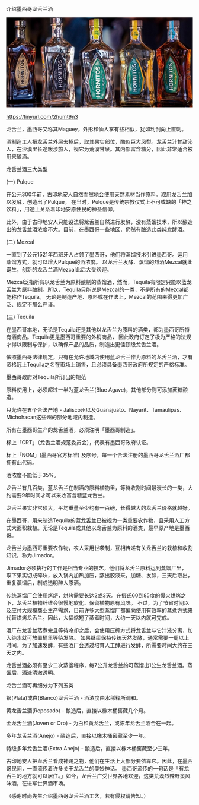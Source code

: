 介绍墨西哥龙舌兰酒


![介绍墨西哥龙舌兰酒](https://github.com/ywangnccu/ywang/blob/main/images/Tequila.jpg)

https://tinyurl.com/2humt9n3

龙舌兰，墨西哥又称其Maguey，外形和仙人掌有些相似，犹如利剑向上直刺。

酒制造工人把龙舌兰外层去掉后，取其果实部位，酷似巨大凤梨。龙舌兰汁甘甜沁人，在沙漠里长途跋涉旅人，视它为荒漠甘泉。其内部富含糖分，因此非常适合被用来酿酒。

龙舌兰酒三大类型

(一) Pulque

在公元300年前，古印地安人自然而然地会使用天然素材当作原料。取用龙舌兰加以发酵，创造出了Pulque。
在当时，Pulque是传统宗教仪式上不可或缺的「神之饮料」，用途上关系着印地安原住民的神圣信仰。

此外，由于古印地安人只能设法将龙舌兰自然进行发酵，没有蒸馏技术，所以酿造出的龙舌兰酒浓度不大。目前，在墨西哥一些地区，仍然有酿造此类纯发酵酒。

(二) Mezcal

一直到了公元1521年西班牙人占领了墨西哥，他们将蒸馏技术引进墨西哥。运用蒸馏方式，就可以增大Pulque的酒浓度。
以龙舌兰发酵、蒸馏的烈酒Mezcal就此诞生，创新的龙舌兰酒Mezcal此后大受欢迎。

Mezcal泛指所有以龙舌兰为原料酿制的蒸馏酒，然而，Tequila有限定只能以蓝龙舌兰为原料酿制。所以，Tequila只能说是Mezcal的一类，不是所有的Mezcal都能称作Tequila。
无论是制造产地、原料或在作法上，Mezcal的范围来得更加广泛、规定不那么严谨。

 (三) Tequila

在墨西哥本地，无论是Tequila还是其他以龙舌兰为原料的酒类，都为墨西哥所特有酒商品。Tequila更是墨西哥重要的外销商品，
因此政府订定了极为严格的法规才得以限制与保护，以确保产品的品质，制造出更佳顶级龙舌兰酒。

依照墨西哥法律规定，只有在允许地域内使用蓝龙舌兰作为原料的龙舌兰酒，才有资格冠上Tequila之名在市场上销售，且必须具备墨西哥政府所规定的严格标准。

墨西哥政府对Tequila所订出的规范

原料使用上，必须超过一半为蓝龙舌兰(Blue Agave)，其他部分则可添加蔗糖酿造。

只允许在五个合法产地 - Jalisco州以及Guanajuato、Nayarit、Tamaulipas、Michohacan这些州的部分地域内制造。

所有在墨西哥生产的龙舌兰酒，必须注明「墨西哥制造」。

标上「CRT」（龙舌兰酒规范委员会），代表有墨西哥政府认证。

标上「NOM」(墨西哥官方标准) 及序号，每一个合法注册的墨西哥龙舌兰酒厂都拥有此代码。

酒浓度不能低于35%。

龙舌兰有几百类，蓝龙舌兰在制酒的原料植物里，等待收割时间最漫长的一类，大约需要9年时间才可以采收富含糖蓝龙舌兰。

龙舌兰果实非常硕大，平均重量至少约有一百磅，长得越大的龙舌兰价格就越好。

在墨西哥，用来制造Tequila的蓝龙舌兰已被视为一类重要农作物，且采用人工方式大面积栽植。无论是Tequila或其他以龙舌兰为原料的酒类，最早原产地是墨西哥。

龙舌兰为墨西哥重要农作物，农人采用世袭制，互相传递有关龙舌兰的栽植和收割知识，称为Jimador。

Jimador必须执行的工作是相当专业的技艺，他们将龙舌兰原料运到蒸馏厂里，
取下果实切成碎块，放入锅内加热加压，蒸出胶液来，加糖、发酵，三天后取出，重复蒸馏后，制成透明醉人原酒。

传统蒸馏厂会使用烤炉，烘烤需要长达2或3天。在摄氏60到85度的慢火烘烤之下，龙舌兰植物纤维会很慢地软化、保留植物原有风味。
不过，为了节省时间以及应付大规模商业生产需求，目前许多大型蒸馏厂都偏向使用有效率的蒸煮方式来代替烘烤龙舌兰。因此，大幅缩短了蒸煮时间，大约一天以内就可完成。

酒厂在龙舌兰蒸煮完且等待冷却之后，会使用压榨方式将龙舌兰与它汁液分离，加入纯水就可放置桶里等待发酵。
如果继续保持传统天然发酵，通常需要一周以上时间，为了加速发酵，有些酒厂会透过培育人工酵进行发酵，所需要时间大约在三天之内。

龙舌兰酒必须有至少二次蒸馏程序，每7公升龙舌兰约可蒸馏出1公生龙舌兰酒。蒸馏后，酒液清澈透明。

龙舌兰酒可再细分为下列五类

银(Plata)或白(Blanco)龙舌兰酒 - 酒浓度由水稀释所调和。

黄龙舌兰酒(Reposado) - 酿造后，直接以橡木桶窖藏几个月。

金龙舌兰酒(Joven or Oro) - 为白和黄龙舌兰，或陈年龙舌兰酒合在一起。

多年龙舌兰酒(Anejo) - 酿造后，直接以橡木桶窖藏至少一年。

特级多年龙舌兰酒(Extra Anejo) - 酿造后，直接以橡木桶窖藏至少三年。

古印地安人把龙舌兰看成神赐之物，他们在生活上大部分要依靠它。因此，在墨西哥民间，一直流传着许多关于龙舌兰的美妙神话。
墨西哥流传的一句话是「有龙舌兰的地方就可以居住。」如今，龙舌兰广受世界各地欢迎，这类荒漠烈辣野蛮风味酒，在进军世界酒市场。

（感谢时尚先生介绍墨西哥龙舌兰酒工艺，若有侵权请告知。）
